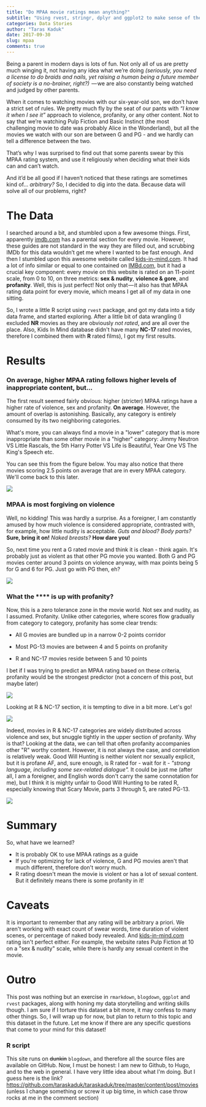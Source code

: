 ```yaml
---
title: "Do MPAA movie ratings mean anything?"
subtitle: "Using rvest, stringr, dplyr and ggplot2 to make sense of the movie data"
categories: Data Stories
author: "Taras Kaduk"
date: 2017-09-30
slug: mpaa
comments: true
---
```


Being a parent in modern days is lots of fun. Not only all of us are pretty much winging it, not having any idea what we’re doing *(seriously, you need a license to do braids and nails, yet raising a human being a future member of society is a no-brainer, right?)*  — we are also constantly being watched and judged by other parents.

When it comes to watching movies with our six-year-old son, we don’t have a strict set of rules. We pretty much fly by the seat of our pants with *“I know it when I see it”* approach to violence, profanity, or any other content. Not to say that we’re watching Pulp Fiction and Basic Instinct (the most challenging movie to date was probably Alice in the Wonderland), but all the movies we watch with our son are between G and PG - and we hardly can tell a difference between the two.

That’s why I was surprised to find out that some parents swear by this MPAA rating system, and use it religiously when deciding what their kids can and can’t watch.

And it’d be all good if I haven’t noticed that these ratings are sometimes kind of… *arbitrary?* So, I decided to dig into the data. Because data will solve all of our problems, right?

# The Data
I searched around a bit, and stumbled upon a few awesome things. First, apparently [imdb.com](http://www.imdb.com/) has a parental section for every  movie. However, these guides are not standard in the way they are filled out, and scrubbing IMDb for this data wouldn’t get me where I wanted to be fast enough. And then I stumbled upon this awesome website called [kids-in-mind.com](http://kids-in-mind.com). It had a lot of info similar or equal to one contained on [IMBd.com](http://www.imdb.com/), but it had a crucial key component: every movie on this website is rated on an 11-point scale, from 0 to 10, on three metrics: **sex & nudity**, **violence & gore**, and **profanity**. Well, this is just perfect! Not only that — it also has that MPAA rating data point for every movie, which means I get all of my data in one sitting.

So, I wrote a little R script using `rvest` package, and got my data into a tidy data frame, and started exploring. After a little bit of data wrangling (I excluded **NR** movies as they are obviously *not rated*, and are all over the place. Also, Kids In Mind database didn't have many **NC-17** rated movies, therefore I combined them with **R** rated films), I got my first results.

# Results

### On average, higher MPAA rating follows higher levels of inappropriate content, but...
The first result seemed fairly obvious: higher (stricter) MPAA ratings have a higher rate of violence, sex and profanity. **On average**. However, the amount of overlap is astonishing. Basically, any category is entirely consumed by its two neighboring categories. 

What's more, you can always find a movie in a "lower" category that is more inappropriate than some other movie in a "higher" category: Jimmy Neutron VS Little Rascals, the 5th Harry Potter VS Life is Beautiful, Year One VS The King's Speech etc.

You can see this from the figure below. You may also notice that there movies scoring 2.5 points on average that are in every MPAA category. We'll come back to this later.

![](mpaa-1.png)

### MPAA is most forgiving on violence
Well, no kidding! This was hardly a surprise. As a foreigner, I am constantly amused by how much violence is considered appropriate, contrasted with, for example, how little nudity is acceptable. *Guts and blood? Body parts?* **Sure, bring it on!** *Naked breasts?* **How dare you!**

So, next time you rent a G rated movie and think it is clean - think again. It's probably just as violent as that other PG movie you wanted. Both G and PG movies center around 3 points on violence anyway, with max points being 5 for G and 6 for PG. Just go with PG then, eh?

![](violence-1.png)

### What the **** is up with profanity?
Now, this is a zero tolerance zone in the movie world. Not sex and nudity, as I assumed. Profanity. Unlike other categories, where scores flow gradually from category to category, profanity has some clear trends:

 - All G movies are bundled up in a narrow 0-2 points corridor
 
 - Most PG-13 movies are between 4 and 5 points on profanity
 
 - R and NC-17 movies reside between 5 and 10 points

I bet if I was trying to predict an MPAA rating based on these criteria, profanity would be the strongest predictor (not a concern of this post, but maybe later)

![](profanity-1.png)

Looking at R & NC-17 section, it is tempting to dive in a bit more. Let's go!

![](profanity2-1.png)

Indeed, movies in R & NC-17 categories are widely distributed across violence and sex, but snuggle tightly in the upper section of profanity. Why is that? Looking at the data, we can tell that often profanity accompanies other "R" worthy content. However, it is not always the case, and correlation is relatively weak. <a id="quote">Good Will Hunting is neither violent nor sexually explicit, but it is profane AF, and, sure enough, is R rated for - wait for it - *"strong language, including some sex-related dialogue".* </a>
It could be just me (after all, I am a foreigner, and English words don't carry the same connotation for me), but I think it is mighty unfair to Good Will Hunting to be rated R, especially knowing that Scary Movie, parts 3 through 5, are rated PG-13.

![](good_will_hunting-1.png)

# Summary

So, what have we learned?

- It is probably OK to use MPAA ratings as a guide
- If you're optimizing for lack of violence, G and PG movies aren't that much different, therefore don't worry much.
- R rating doesn't mean the movie is violent or has a lot of sexual content. But it definitely means there is some profanity in it!

# Caveats

It is important to remember that any rating will be arbitrary a priori. We aren't working with exact count of swear words, time duration of violent scenes, or percentage of naked body revealed. And [kids-in-mind.com](http://kids-in-mind.com) rating isn't perfect either. For example, the website rates Pulp Fiction at 10 on a "sex & nudity" scale, while there is hardly any sexual content in the movie.

# Outro

This post was nothing but an exercise in `rmarkdown`, `blogdown`, `ggplot` and `rvest` packages, along with honing my data storytelling and writing skills though. I am sure if I torture this dataset a bit more, it may confess to many other things. So, I will wrap up for now, but plan to return to this topic and this dataset in the future. Let me know if there are any specific questions that come to your mind for this dataset!

### R script
This site runs on ~~dunkin~~ `blogdown`, and therefore all the source files are available on GitHub. Now, I must be honest: I am new to Github, to Hugo, and to the web in general. I have very little idea about what I'm doing. But I guess here is the link? https://github.com/taraskaduk/taraskaduk/tree/master/content/post/movies (unless I change something or screw it up big time, in which case throw rocks at me in the comment section)